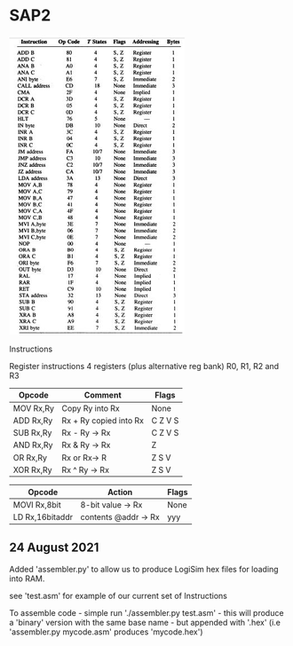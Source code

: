 # SAP2


![SAP2 Instructions](/images/SAP2-instructions.jpeg)

Instructions

Register instructions 4 registers (plus alternative reg bank) R0, R1, R2 and R3

Opcode | Comment|Flags
-------| -------|------
MOV Rx,Ry|Copy Ry into Rx| None
ADD Rx,Ry|Rx + Ry copied into Rx|C Z V S
SUB Rx,Ry|Rx - Ry -> Rx|C Z V S
AND Rx,Ry|Rx & Ry -> Rx|Z
OR Rx,Ry|Rx or Rx-> R|Z S V
XOR Rx,Ry| Rx ^ Ry -> Rx| Z S V

Opcode|Action|Flags
------|------|-----
MOVI Rx,8bit | 8-bit value -> Rx| None
LD Rx,16bitaddr |contents @addr -> Rx |yyy




24 August 2021
---

Added 'assembler.py' to allow us to produce LogiSim hex files for loading into RAM.

see 'test.asm' for example of our current set of Instructions

To assemble code - simple run './assembler.py test.asm' - this will produce a 'binary' version with the same
base name - but appended with '.hex' (i.e 'assembler.py mycode.asm' produces 'mycode.hex')
